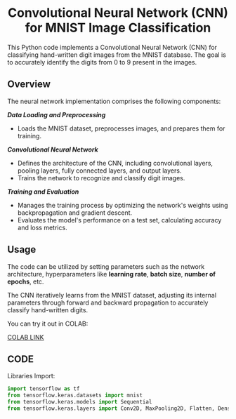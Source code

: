 <h1 align="center">
Convolutional Neural Network (CNN) for MNIST Image Classification
</h1>

This Python code implements a Convolutional Neural Network (CNN) for classifying hand-written digit images from the MNIST database. The goal is to accurately identify the digits from 0 to 9 present in the images.

## Overview

The neural network implementation comprises the following components:

***Data Loading and Preprocessing***
- Loads the MNIST dataset, preprocesses images, and prepares them for training.

***Convolutional Neural Network***
- Defines the architecture of the CNN, including convolutional layers, pooling layers, fully connected layers, and output layers.
- Trains the network to recognize and classify digit images.

***Training and Evaluation***
- Manages the training process by optimizing the network's weights using backpropagation and gradient descent.
- Evaluates the model's performance on a test set, calculating accuracy and loss metrics.

## Usage

The code can be utilized by setting parameters such as the network architecture, hyperparameters like **learning rate**, **batch size**, **number of epochs**, etc.

The CNN iteratively learns from the MNIST dataset, adjusting its internal parameters through forward and backward propagation to accurately classify hand-written digits.

You can try it out in COLAB:

[COLAB LINK](https://colab.research.google.com/drive/15nO-fPEy0w4TqM-P68pySgSVTexn-0zF?usp=sharing)

## CODE
Libraries Import:
```python
import tensorflow as tf
from tensorflow.keras.datasets import mnist
from tensorflow.keras.models import Sequential
from tensorflow.keras.layers import Conv2D, MaxPooling2D, Flatten, Dense
